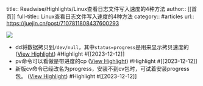 title:: Readwise/Highlights/Linux查看日志文件写入速度的4种方法
author:: [[首页]]
full-title:: Linux查看日志文件写入速度的4种方法
category:: #articles
url:: https://juejin.cn/post/7107811808437600293

![](https://lf3-cdn-tos.bytescm.com/obj/static/xitu_juejin_web//static/favicons/apple-touch-icon.png)

- dd将数据拷贝到`/dev/null`，其中`status=progress`是用来显示拷贝速度的 ([View Highlight](https://read.readwise.io/read/01hhe44ns9795xxcjv6pbex178)) #Highlight #[[2023-12-12]]
- pv命令可以看做是带进度的cp ([View Highlight](https://read.readwise.io/read/01hhe44ea1g3makg2g835nk04c)) #Highlight #[[2023-12-12]]
- 新版cv命令已经改名为progress，安装不到cv包时，可试着安装progress包。 ([View Highlight](https://read.readwise.io/read/01hhe455a9p1reechn8q36c9ma)) #Highlight #[[2023-12-12]]